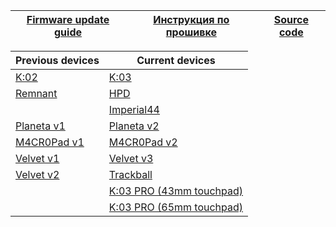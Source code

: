 | [Firmware update guide][01]  | [Инструкция по прошивке][02] | [Source code][03] |
| ---------------------------  | ---------------------------- | ----------------- |


| Previous devices    | Current devices                     |
| ------------------- | -------------------                 |
| [K:02][07]          | [K:03][05]                          |
| [Remnant][12]       | [HPD][04]                           |
|                     | [Imperial44][06]                    |
| [Planeta v1][08]    | [Planeta v2][09]                    |
| [M4CR0Pad v1][10]   | [M4CR0Pad v2][11]                   |      
| [Velvet v1][13]     | [Velvet v3][17]                     |     
| [Velvet v2][14]     | [Trackball][15]                     |
|                     | [K:03 PRO (43mm touchpad)][16]      |
|                     | [K:03 PRO (65mm touchpad)][18]      |


[01]: https://ergohaven.xyz/docs
[02]: https://ru.ergohaven.xyz/docs
[03]: https://github.com/ergohaven/vial-qmk/tree/vial/keyboards/ergohaven

[04]: https://github.com/ergohaven/vial-qmk/releases/download/3.8.03.8.0.10_hpd_v1.uf2                          
[05]: https://github.com/ergohaven/vial-qmk/releases/download/3.8.03.8.0.10_k03_v1.uf2          
[06]: https://github.com/ergohaven/vial-qmk/releases/download/3.8.03.8.0.10_imperial44_v1.uf2    
[07]: https://github.com/ergohaven/vial-qmk/releases/download/3.8.03.8.0.10_k02_v1.uf2
[08]: https://github.com/ergohaven/vial-qmk/releases/download/3.8.03.8.0.10_planeta_v1.uf2
[09]: https://github.com/ergohaven/vial-qmk/releases/download/3.8.03.8.0.10_planeta_v2.uf2
[10]: https://github.com/ergohaven/vial-qmk/releases/download/3.8.03.8.0.10_macropad_v1.uf2
[11]: https://github.com/ergohaven/vial-qmk/releases/download/3.8.03.8.0.10_macropad_v2.uf2
[12]: https://github.com/ergohaven/vial-qmk/releases/download/3.8.03.8.0.10_remnant_v1.uf2
[13]: https://github.com/ergohaven/vial-qmk/releases/download/3.8.03.8.0.10_velvet_v1.uf2
[14]: https://github.com/ergohaven/vial-qmk/releases/download/3.8.03.8.0.10_velvet_v2.uf2
[15]: https://github.com/ergohaven/vial-qmk/releases/download/3.8.03.8.0.10_trackball_v1.uf2
[16]: https://github.com/ergohaven/vial-qmk/releases/download/3.8.03.8.0.10_k03pro_43mm_v1.uf2 
[17]: https://github.com/ergohaven/vial-qmk/releases/download/3.8.03.8.0.10_velvet_v3.uf2
[18]: https://github.com/ergohaven/vial-qmk/releases/download/3.8.03.8.0.10_k03pro_65mm_v1.uf2 
